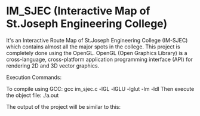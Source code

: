 # IM_SJEC (Interactive Map of St.Joseph Engineering College)

It's an Interactive Route Map of St.Joseph Engineering College (IM-SJEC) which contains almost all the major spots in the college.
This project is completely done using the OpenGL.
OpenGL (Open Graphics Library) is a cross-language, cross-platform application programming interface (API) for rendering 2D and 3D vector graphics.

Execution Commands:

To compile using GCC: gcc im_sjec.c -lGL -lGLU -lglut -lm -ldl
Then execute the object file: ./a.out

The output of the project will be similar to this:


